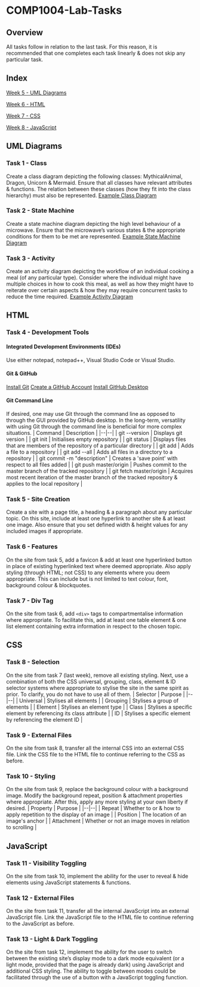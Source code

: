 # COMP1004-Lab-Tasks
## Overview
All tasks follow in relation to the last task. For this reason, it is recommended that one completes each task linearly & does not skip any particular task.
## Index
[Week 5 - UML Diagrams](#uml-diagrams)

[Week 6 - HTML](#html)

[Week 7 - CSS](#css)

[Week 8 - JavaScript](#javascript)
## UML Diagrams
### Task 1 - Class
Create a class diagram depicting the following classes: MythicalAnimal, Dragon, Unicorn & Mermaid. Ensure that all classes have relevant attributes & functions. The relation between these classes (how they fit into the class hierarchy) must also be represented.
[Example Class Diagram](https://www.geeksforgeeks.org/unified-modeling-language-uml-class-diagrams/)
### Task 2 - State Machine
Create a state machine diagram depicting the high level behaviour of a microwave. Ensure that the microwave’s various states & the appropriate conditions for them to be met are represented.
[Example State Machine Diagram](https://sparxsystems.com/resources/tutorials/uml2/state-diagram.html)
### Task 3 - Activity
Create an activity diagram depicting the workflow of an individual cooking a meal (of any particular type). Consider where the individual might have multiple choices in how to cook this meal, as well as how they might have to reiterate over certain aspects & how they may require concurrent tasks to reduce the time required.
[Example Activity Diagram](https://en.wikipedia.org/wiki/Activity_diagram)
## HTML
### Task 4 - Development Tools
#### Integrated Development Environments (IDEs)
Use either notepad, notepad++, Visual Studio Code or Visual Studio.
#### Git & GitHub
[Install Git](https://git-scm.com/)
[Create a GitHub Account](https://github.com/)
[Install GitHub Desktop](https://desktop.github.com/download/)
#### Git Command Line
If desired, one may use Git through the command line as opposed to through the GUI provided by GitHub desktop. In the long-term, versatility with using Git through the command line is beneficial for more complex situations.
| Command | Description |
|--|--|
| git --version | Displays git version |
| git init | Initialises empty repository |
| git status | Displays files that are members of the repository of a particular directory |
| git add | Adds a file to a repository |
| git add --all | Adds all files in a directory to a repository |
| git commit -m "description" | Creates a 'save point' with respect to all files added |
| git push master/origin | Pushes commit to the master branch of the tracked repository |
| git fetch master/origin | Acquires most recent iteration of the master branch of the tracked repository & applies to the local repository |
### Task 5 - Site Creation
Create a site with a page title, a heading & a paragraph about any particular topic. On this site, include at least one hyperlink to another site & at least one image. Also ensure that you set defined width & height values for any included images if appropriate.
### Task 6 - Features
On the site from task 5, add a favicon & add at least one hyperlinked button in place of existing hyperlinked text where deemed appropriate. Also apply styling (through HTML; not CSS) to any elements where you deem appropriate. This can include but is not limited to text colour, font, background colour & blockquotes.
### Task 7 - Div Tag
On the site from task 6, add `<div>` tags to compartmentalise information where appropriate. To facilitate this, add at least one table element & one list element containing extra information in respect to the chosen topic.
## CSS
### Task 8 - Selection
On the site from task 7 (last week), remove all existing styling. Next, use a combination of both the CSS universal, grouping, class, element & ID selector systems where appropriate to stylise the site in the same spirit as prior. To clarify, you do not have to use all of them.
| Selector | Purpose |
|--|--|
| Universal | Stylises all elements |
| Grouping | Stylises a group of elements |
| Element | Stylises an element type |
| Class | Stylises a specific element by referencing its class attribute |
| ID | Stylises a specific element by referencing the element ID |
### Task 9 - External Files
On the site from task 8, transfer all the internal CSS into an external CSS file. Link the CSS file to the HTML file to continue referring to the CSS as before.
### Task 10 - Styling
On the site from task 9, replace the background colour with a background image. Modify the background repeat, position & attachment properties where appropriate. After this, apply any more styling at your own liberty if desired.
| Property | Purpose |
|--|--|
| Repeat | Whether to or & how to apply repetition to the display of an image |
| Position | The location of an image's anchor |
| Attachment | Whether or not an image moves in relation to scrolling |
## JavaScript
### Task 11 - Visibility Toggling
On the site from task 10, implement the ability for the user to reveal & hide elements using JavaScript statements & functions.
### Task 12 - External Files
On the site from task 11, transfer all the internal JavaScript into an external JavaScript file. Link the JavaScript file to the HTML file to continue referring to the JavaScript as before.
### Task 13 - Light & Dark Toggling
On the site from task 12, implement the ability for the user to switch between the existing site’s display mode to a dark mode equivalent (or a light mode, provided that the page is already dark) using JavaScript and additional CSS styling. The ability to toggle between modes could be facilitated through the use of a button with a JavaScript toggling function.
